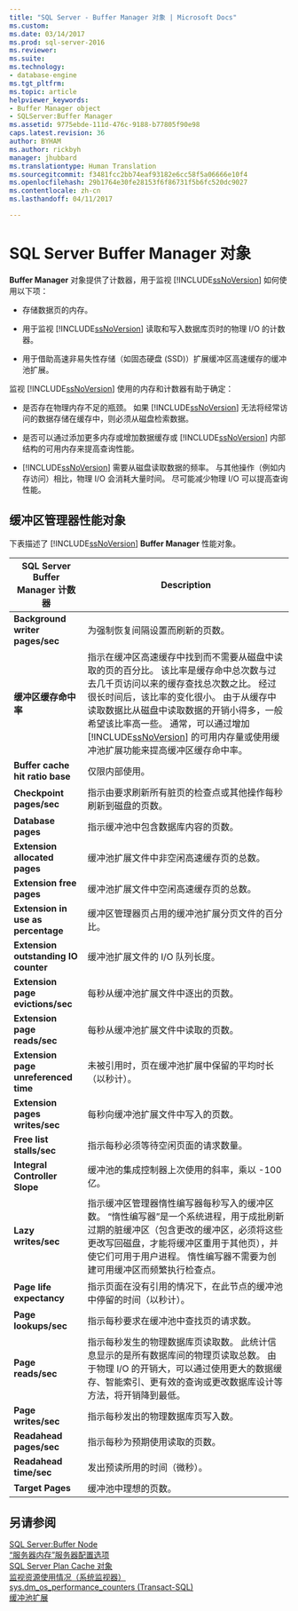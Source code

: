 ```yaml
---
title: "SQL Server - Buffer Manager 对象 | Microsoft Docs"
ms.custom: 
ms.date: 03/14/2017
ms.prod: sql-server-2016
ms.reviewer: 
ms.suite: 
ms.technology:
- database-engine
ms.tgt_pltfrm: 
ms.topic: article
helpviewer_keywords:
- Buffer Manager object
- SQLServer:Buffer Manager
ms.assetid: 9775ebde-111d-476c-9188-b77805f90e98
caps.latest.revision: 36
author: BYHAM
ms.author: rickbyh
manager: jhubbard
ms.translationtype: Human Translation
ms.sourcegitcommit: f3481fcc2bb74eaf93182e6cc58f5a06666e10f4
ms.openlocfilehash: 29b1764e30fe28153f6f86731f5b6fc520dc9027
ms.contentlocale: zh-cn
ms.lasthandoff: 04/11/2017

---
```

# <a name="sql-server-buffer-manager-object"></a>SQL Server Buffer Manager 对象
  **Buffer Manager** 对象提供了计数器，用于监视 [!INCLUDE[ssNoVersion](../../includes/ssnoversion-md.md)] 如何使用以下项：  
  
-   存储数据页的内存。  
  
-   用于监视 [!INCLUDE[ssNoVersion](../../includes/ssnoversion-md.md)] 读取和写入数据库页时的物理 I/O 的计数器。  
  
-   用于借助高速非易失性存储（如固态硬盘 (SSD)）扩展缓冲区高速缓存的缓冲池扩展。  
  
 监视 [!INCLUDE[ssNoVersion](../../includes/ssnoversion-md.md)] 使用的内存和计数器有助于确定：  
  
-   是否存在物理内存不足的瓶颈。 如果 [!INCLUDE[ssNoVersion](../../includes/ssnoversion-md.md)] 无法将经常访问的数据存储在缓存中，则必须从磁盘检索数据。   
  
-   是否可以通过添加更多内存或增加数据缓存或 [!INCLUDE[ssNoVersion](../../includes/ssnoversion-md.md)] 内部结构的可用内存来提高查询性能。  
  
-   [!INCLUDE[ssNoVersion](../../includes/ssnoversion-md.md)] 需要从磁盘读取数据的频率。 与其他操作（例如内存访问）相比，物理 I/O 会消耗大量时间。 尽可能减少物理 I/O 可以提高查询性能。  
  
## <a name="buffer-manager-performance-objects"></a>缓冲区管理器性能对象  
 下表描述了 [!INCLUDE[ssNoVersion](../../includes/ssnoversion-md.md)] **Buffer Manager** 性能对象。  
  
|SQL Server Buffer Manager 计数器|Description|  
|----------------------------------------|-----------------|  
|**Background writer pages/sec**|为强制恢复间隔设置而刷新的页数。| 
|**缓冲区缓存命中率**|指示在缓冲区高速缓存中找到而不需要从磁盘中读取的页的百分比。 该比率是缓存命中总次数与过去几千页访问以来的缓存查找总次数之比。 经过很长时间后，该比率的变化很小。 由于从缓存中读取数据比从磁盘中读取数据的开销小得多，一般希望该比率高一些。 通常，可以通过增加 [!INCLUDE[ssNoVersion](../../includes/ssnoversion-md.md)] 的可用内存量或使用缓冲池扩展功能来提高缓冲区缓存命中率。|  
|**Buffer cache hit ratio base**|仅限内部使用。|
|**Checkpoint pages/sec**|指示由要求刷新所有脏页的检查点或其他操作每秒刷新到磁盘的页数。|  
|**Database pages**|指示缓冲池中包含数据库内容的页数。|  
|**Extension allocated pages**|缓冲池扩展文件中非空闲高速缓存页的总数。|  
|**Extension free pages**|缓冲池扩展文件中空闲高速缓存页的总数。|  
|**Extension in use as percentage**|缓冲区管理器页占用的缓冲池扩展分页文件的百分比。|  
|**Extension outstanding IO counter**|缓冲池扩展文件的 I/O 队列长度。|  
|**Extension page evictions/sec**|每秒从缓冲池扩展文件中逐出的页数。|  
|**Extension page reads/sec**|每秒从缓冲池扩展文件中读取的页数。|  
|**Extension page unreferenced time**|未被引用时，页在缓冲池扩展中保留的平均时长（以秒计）。|  
|**Extension pages writes/sec**|每秒向缓冲池扩展文件中写入的页数。|  
|**Free list stalls/sec**|指示每秒必须等待空闲页面的请求数量。|  
|**Integral Controller Slope**|缓冲池的集成控制器上次使用的斜率，乘以 -100 亿。| 
|**Lazy writes/sec**|指示缓冲区管理器惰性编写器每秒写入的缓冲区数。 “惰性编写器”是一个系统进程，用于成批刷新过期的脏缓冲区（包含更改的缓冲区，必须将这些更改写回磁盘，才能将缓冲区重用于其他页），并使它们可用于用户进程。 惰性编写器不需要为创建可用缓冲区而频繁执行检查点。|  
|**Page life expectancy**|指示页面在没有引用的情况下，在此节点的缓冲池中停留的时间（以秒计）。|  
|**Page lookups/sec**|指示每秒要求在缓冲池中查找页的请求数。|  
|**Page reads/sec**|指示每秒发生的物理数据库页读取数。 此统计信息显示的是所有数据库间的物理页读取总数。 由于物理 I/O 的开销大，可以通过使用更大的数据缓存、智能索引、更有效的查询或更改数据库设计等方法，将开销降到最低。|  
|**Page writes/sec**|指示每秒发出的物理数据库页写入数。|  
|**Readahead pages/sec**|指示每秒为预期使用读取的页数。|  
|**Readahead time/sec**|发出预读所用的时间（微秒）。|
|**Target Pages**|缓冲池中理想的页数。|

  
## <a name="see-also"></a>另请参阅  
 [SQL Server:Buffer Node](../../relational-databases/performance-monitor/sql-server-buffer-node.md)   
 [“服务器内存”服务器配置选项](../../database-engine/configure-windows/server-memory-server-configuration-options.md)   
 [SQL Server Plan Cache 对象](../../relational-databases/performance-monitor/sql-server-plan-cache-object.md)   
 [监视资源使用情况（系统监视器）](../../relational-databases/performance-monitor/monitor-resource-usage-system-monitor.md)   
 [sys.dm_os_performance_counters (Transact-SQL)](../../relational-databases/system-dynamic-management-views/sys-dm-os-performance-counters-transact-sql.md)   
 [缓冲池扩展](../../database-engine/configure-windows/buffer-pool-extension.md)  
  
  
